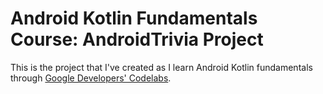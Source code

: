 # Android Kotlin Fundamentals Course: AndroidTrivia Project

This is the project that I've created as I learn Android Kotlin
fundamentals through [Google Developers' Codelabs](https://codelabs.developers.google.com/android-kotlin-fundamentals/).